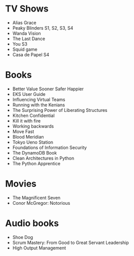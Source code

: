 # TV Shows

- Alias Grace
- Peaky Blinders S1, S2, S3, S4
- Wanda Vision
- The Last Dance
- You S3
- Squid game
- Casa de Papel S4

# Books

- Better Value Sooner Safer Happier
- EKS User Guide
- Influencing Virtual Teams
- Running with the Kenians
- The Surprising Power of Liberating Structures
- Kitchen Confidential
- Kill it with fire
- Working backwards
- Move Fast
- Blood Meridian
- Tokyo Ueno Station
- Foundations of Information Security
- The DynamoDB Book
- Clean Architectures in Python
- The Python Apprentice

# Movies

- The Magnificent Seven
- Conor McGregor: Notorious

# Audio books

- Shoe Dog
- Scrum Mastery: From Good to Great Servant Leadership
- High Output Management
